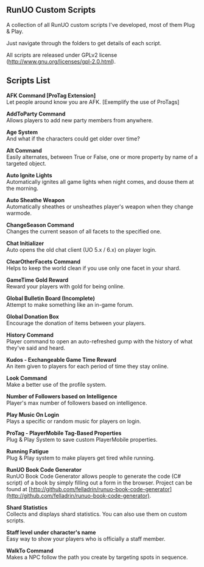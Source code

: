 ## RunUO Custom Scripts ##

A collection of all RunUO custom scripts I've developed, most of them Plug & Play.

Just navigate through the folders to get details of each script.

All scripts are released under GPLv2 license (<http://www.gnu.org/licenses/gpl-2.0.html>).

## Scripts List ##

**AFK Command [ProTag Extension]**  
Let people around know you are AFK. [Exemplify the use of ProTags]

**AddToParty Command**  
Allows players to add new party members from anywhere.

**Age System**  
And what if the characters could get older over time?

**Alt Command**  
Easily alternates, between True or False, one or more property by name of a targeted object.

**Auto Ignite Lights**  
Automatically ignites all game lights when night comes, and douse them at the morning.

**Auto Sheathe Weapon**  
Automatically sheathes or unsheathes player's weapon when they change warmode. 

**ChangeSeason Command**  
Changes the current season of all facets to the specified one. 

**Chat Initializer**  
Auto opens the old chat client (UO 5.x / 6.x) on player login. 

**ClearOtherFacets Command**  
Helps to keep the world clean if you use only one facet in your shard. 

**GameTime Gold Reward**  
Reward your players with gold for being online. 

**Global Bulletin Board (Incomplete)**  
Attempt to make something like an in-game forum. 

**Global Donation Box**  
Encourage the donation of items between your players.

**History Command**  
Player command to open an auto-refreshed gump with the history of what they've said and heard.

**Kudos - Exchangeable Game Time Reward**  
An item given to players for each period of time they stay online. 

**Look Command**  
Make a better use of the profile system. 

**Number of Followers based on Intelligence**  
Player's max number of followers based on intelligence. 

**Play Music On Login**  
Plays a specific or random music for players on login. 

**ProTag - PlayerMobile Tag-Based Properties**  
Plug & Play System to save custom PlayerMobile properties. 

**Running Fatigue**  
Plug & Play system to make players get tired while running. 

**RunUO Book Code Generator**  
RunUO Book Code Generator allows people to generate the code (C# script) of a book by simply filling out a form in the browser. Project can be found at [http://github.com/felladrin/runuo-book-code-generator](http://github.com/felladrin/runuo-book-code-generator).

**Shard Statistics**  
Collects and displays shard statistics. You can also use them on custom scripts. 

**Staff level under character's name**  
Easy way to show your players who is officially a staff member.

**WalkTo Command**  
Makes a NPC follow the path you create by targeting spots in sequence.
